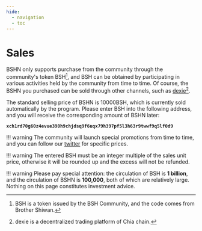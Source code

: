 ```yaml
---
hide:
  - navigation
  - toc
---
```


# Sales

BSHN only supports purchase from the community through the community's token BSH[^1], and BSH can be obtained by participating in various activities held by the community from time to time. Of course, the BSHN you purchased can be sold through other channels, such as [dexie[^2]](https://dexie.space/offers/col1gz66t5m8e0fpn0ag8nthea67zll50twthpcp3kzten9xtxkk06sqtvlep9/xch).

[^1]: BSH is a token issued by the BSH Community, and the code comes from Brother Shiwan.
[^2]: dexie is a decentralized trading platform of Chia chain.

The standard selling price of BSHN is 10000BSH, which is currently sold automatically by the program. Please enter BSH into the following address, and you will receive the corresponding amount of BSHN later:

**`xch1rd70g60z4evue390h9chjdsq9f6uqx79h397pf5l3h63r9twwf9q5lf0d9`**

!!! warning
	The community will launch special promotions from time to time, and you can follow our [twitter](https://twitter.com/brothershiwan) for specific prices.

!!! warning
	The entered BSH must be an integer multiple of the sales unit price, otherwise it will be rounded up and the excess will not be refunded.

!!! warning
	Please pay special attention: the circulation of BSH is **1 billion**, and the circulation of BSHN is **100,000**, both of which are relatively large. Nothing on this page constitutes investment advice.